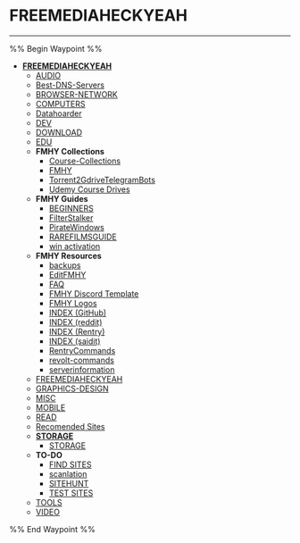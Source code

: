 # FREEMEDIAHECKYEAH

---


%% Begin Waypoint %%
- **[FREEMEDIAHECKYEAH](./FREEMEDIAHECKYEAH.md)**
	- [AUDIO](./AUDIO.md)
	- [Best-DNS-Servers](./Best-DNS-Servers.md)
	- [BROWSER-NETWORK](./BROWSER-NETWORK.md)
	- [COMPUTERS](./COMPUTERS.md)
	- [Datahoarder](./Datahoarder.md)
	- [DEV](./DEV.md)
	- [DOWNLOAD](./DOWNLOAD.md)
	- [EDU](./EDU.md)
	- **FMHY Collections**
		- [Course-Collections](./FMHY%20Collections/Course-Collections.md)
		- [FMHY](./FMHY%20Collections/FMHY.md)
		- [Torrent2GdriveTelegramBots](./FMHY%20Collections/Torrent2GdriveTelegramBots.md)
		- [Udemy Course Drives](./FMHY%20Collections/Udemy%20Course%20Drives.md)
	- **FMHY Guides**
		- [BEGINNERS](./FMHY%20Guides/BEGINNERS.md)
		- [FilterStalker](./FMHY%20Guides/FilterStalker.md)
		- [PirateWindows](./FMHY%20Guides/PirateWindows.md)
		- [RAREFILMSGUIDE](./FMHY%20Guides/RAREFILMSGUIDE.md)
		- [win activation](./FMHY%20Guides/win%20activation.md)
	- **FMHY Resources**
		- [backups](./FMHY%20Resources/backups.md)
		- [EditFMHY](./FMHY%20Resources/EditFMHY.md)
		- [FAQ](./FMHY%20Resources/FAQ.md)
		- [FMHY Discord Template](./FMHY%20Resources/FMHY%20Discord%20Template.md)
		- [FMHY Logos](./FMHY%20Resources/FMHY%20Logos.md)
		- [INDEX (GitHub)](./FMHY%20Resources/INDEX%20(GitHub).md)
		- [INDEX (reddit)](./FMHY%20Resources/INDEX%20(reddit).md)
		- [INDEX (Rentry)](./FMHY%20Resources/INDEX%20(Rentry).md)
		- [INDEX (saidit)](./FMHY%20Resources/INDEX%20(saidit).md)
		- [RentryCommands](./FMHY%20Resources/RentryCommands.md)
		- [revolt-commands](./FMHY%20Resources/revolt-commands.md)
		- [serverinformation](./FMHY%20Resources/serverinformation.md)
	- [FREEMEDIAHECKYEAH](./FREEMEDIAHECKYEAH.md)
	- [GRAPHICS-DESIGN](./GRAPHICS-DESIGN.md)
	- [MISC](./MISC.md)
	- [MOBILE](./MOBILE.md)
	- [READ](./READ.md)
	- [Recomended Sites](./Recomended%20Sites.md)
	- **[STORAGE](./STORAGE/STORAGE.md)**
		- [STORAGE](./STORAGE/STORAGE.md)
	- **TO-DO**
		- [FIND SITES](./TO-DO/FIND%20SITES.md)
		- [scanlation](./TO-DO/scanlation.md)
		- [SITEHUNT](./TO-DO/SITEHUNT.md)
		- [TEST SITES](./TO-DO/TEST%20SITES.md)
	- [TOOLS](./TOOLS.md)
	- [VIDEO](./VIDEO.md)

%% End Waypoint %%

